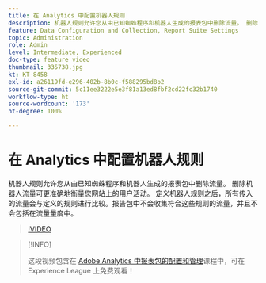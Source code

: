 ```yaml
---
title: 在 Analytics 中配置机器人规则
description: 机器人规则允许您从由已知蜘蛛程序和机器人生成的报表包中删除流量。 删除机器人流量可更准确地衡量您网站上的用户活动。 定义机器人规则之后，所有传入的流量会与定义的规则进行比较。报告包中不会收集符合这些规则的流量，并且不会包括在流量量度中。
feature: Data Configuration and Collection, Report Suite Settings
topic: Administration
role: Admin
level: Intermediate, Experienced
doc-type: feature video
thumbnail: 335738.jpg
kt: KT-8458
exl-id: a26119fd-e296-402b-8b0c-f588295bd8b2
source-git-commit: 5c11ee3222e5e3f81a13ed8fbf2cd22fc32b1740
workflow-type: ht
source-wordcount: '173'
ht-degree: 100%

---
```


# 在 Analytics 中配置机器人规则

机器人规则允许您从由已知蜘蛛程序和机器人生成的报表包中删除流量。 删除机器人流量可更准确地衡量您网站上的用户活动。 定义机器人规则之后，所有传入的流量会与定义的规则进行比较。报告包中不会收集符合这些规则的流量，并且不会包括在流量量度中。

>[!VIDEO](https://video.tv.adobe.com/v/335738/?quality=12&learn=on)

>[!INFO]
>
> 这段视频包含在 [Adobe Analytics 中报表包的配置和管理](https://experienceleague.adobe.com/?recommended=Analytics-A-1-2021.1.administration)课程中，可在 Experience League 上免费观看！